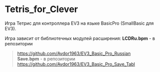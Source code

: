 # Tetris_for_Clever
Игра Тетрис для контроллера EV3 на языке BasicPro (SmallBasic для EV3).

Игра зависит от библиотечных модулей расширения:
**LCDRu.bpm** - в репозитории    
> <https://github.com/Avdor1963/EV3_Basic_Pro_Russian>    
**Save.bpm** - в репозитории
> <https://github.com/Avdor1963/EV3_Basic_Pro_Save_Tabl>

